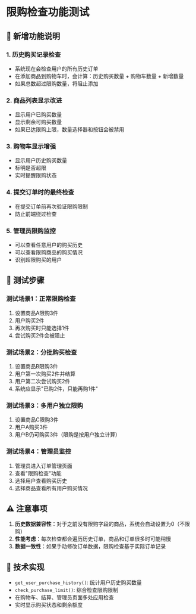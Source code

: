 # 限购检查功能测试

## 🎯 新增功能说明

### 1. 历史购买记录检查
- 系统现在会检查用户的所有历史订单
- 在添加商品到购物车时，会计算：历史购买数量 + 购物车数量 + 新增数量
- 如果总数超过限购数量，将阻止添加

### 2. 商品列表显示改进
- 显示用户已购买数量
- 显示剩余可购买数量
- 如果已达限购上限，数量选择器和按钮会被禁用

### 3. 购物车显示增强
- 显示用户历史购买数量
- 标明是否超限
- 实时提醒限购状态

### 4. 提交订单时的最终检查
- 在提交订单前再次验证限购限制
- 防止前端绕过检查

### 5. 管理员限购监控
- 可以查看任意用户的购买历史
- 可以查看限购商品的购买情况
- 识别超限购买的用户

## 🧪 测试步骤

### 测试场景1：正常限购检查
1. 设置商品A限购3件
2. 用户购买2件
3. 再次购买时只能选择1件
4. 尝试购买2件会被阻止

### 测试场景2：分批购买检查
1. 设置商品B限购3件
2. 用户第一次购买2件并结算
3. 用户第二次尝试购买2件
4. 系统应显示"已购2件，只能再购1件"

### 测试场景3：多用户独立限购
1. 设置商品C限购3件
2. 用户A购买3件
3. 用户B仍可购买3件（限购是按用户独立计算）

### 测试场景4：管理员监控
1. 管理员进入订单管理页面
2. 查看"限购检查"功能
3. 选择用户查看购买历史
4. 选择商品查看所有用户购买情况

## ⚠️ 注意事项

1. **历史数据兼容性**：对于之前没有限购字段的商品，系统会自动设置为0（不限购）
2. **性能考虑**：每次检查都会遍历历史订单，商品和订单很多时可能稍慢
3. **数据一致性**：如果手动修改订单数据，限购检查基于实际订单记录

## 🔧 技术实现

- `get_user_purchase_history()`: 统计用户历史购买数量
- `check_purchase_limit()`: 综合检查限购限制
- 在购物车、结算、管理员页面多处应用检查
- 实时显示购买状态和剩余额度
